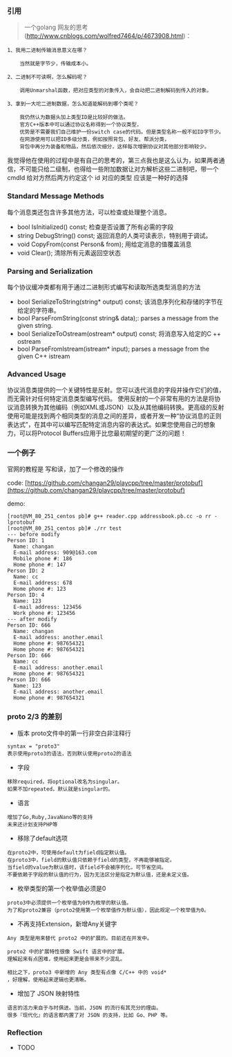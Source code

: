 ### 引用
> 一个golang 网友的思考(http://www.cnblogs.com/wolfred7464/p/4673908.html)：

    1、我用二进制传输消息意义在哪？
    
        当然就是字节少，传输成本小。
    
    2、二进制不可读啊，怎么解码呢？
    
        调用Unmarshal函数，把对应类型的对象传入，会自动把二进制解码到传入的对象。
    
    3、拿到一大坨二进制数据，怎么知道能解码到哪个类呢？
    
        我仍然认为数据头加上类型ID是比较好的做法。
        官方C++版本中可以通过协议名称得到一个协议类型，
        优势是不需要我们自己维护一份switch case的代码。但是类型名称一般不如ID字节少。
        在网游使用可以把ID多级分类，例如按照背包、好友、帮派分类，
        背包中再分为装备和物品，然后依次细分，这样每次增删协议对其他部分影响较少。

我觉得他在使用的过程中是有自己的思考的，第三点我也是这么认为，如果两者通信，不可能只给二级制，也得给一些附加数据让对方解析这些二进制吧，带一个cmdId 给对方然后两方约定这个 id 对应的类型 应该是一种好的选择

### Standard Message Methods
每个消息类还包含许多其他方法，可以检查或处理整个消息。

- bool IsInitialized() const;           检查是否设置了所有必需的字段
- string DebugString() const;           返回消息的人类可读表示，特别用于调试。
- void CopyFrom(const Person& from);    用给定消息的值覆盖消息
- void Clear();                         清除所有元素返回空状态


### Parsing and Serialization

每个协议缓冲类都有用于通过二进制形式编写和读取所选类型消息的方法

- bool SerializeToString(string* output) const; 该消息序列化和存储的字节在给定的字符串。
- bool ParseFromString(const string& data);: parses a message from the given string.
- bool SerializeToOstream(ostream* output) const;   将消息写入给定的C ++ ostream
- bool ParseFromIstream(istream* input); parses a message from the given C++ istream

### Advanced Usage
协议消息类提供的一个关键特性是反射。您可以迭代消息的字段并操作它们的值，而无需针对任何特定消息类型编写代码。
使用反射的一个非常有用的方法是将协议消息转换为其他编码（例如XML或JSON）以及从其他编码转换。更高级的反射使用可能是找到两个相同类型的消息之间的差异，或者开发一种“协议消息的正则表达式”，在其中可以编写匹配特定消息内容的表达式。如果您使用自己的想象力，可以将Protocol Buffers应用于比您最初期望的更广泛的问题！

### 一个例子
官网的教程是 写和读，加了一个修改的操作

code: [https://github.com/changan29/playcpp/tree/master/protobuf](https://github.com/changan29/playcpp/tree/master/protobuf)

demo: 
```
[root@VM_80_251_centos pb]# g++ reader.cpp addressbook.pb.cc -o rr -lprotobuf
[root@VM_80_251_centos pb]# ./rr test
--- before modify
Person ID: 1
  Name: changan
  E-mail address: 909@163.com
  Mobile phone #: 186
  Home phone #: 147
Person ID: 2
  Name: cc
  E-mail address: 678
  Home phone #: 123
Person ID: 4
  Name: 123
  E-mail address: 123456
  Work phone #: 123456
--- after modify
Person ID: 666
  Name: changan
  E-mail address: another.email
  Home phone #: 987654321
  Home phone #: 987654321
Person ID: 666
  Name: cc
  E-mail address: another.email
  Home phone #: 987654321
Person ID: 666
  Name: 123
  E-mail address: another.email
  Home phone #: 987654321
```

### proto 2/3 的差别

- 版本
proto文件中的第一行非空白非注释行

```
syntax = "proto3"
表示使用proto3的语法，否则默认使用proto2的语法
```
- 字段

```
移除required，将optional改名为singular。
如果不加repeated，默认就是singular的。
```
- 语言

```
增加了Go,Ruby,JavaNano等的支持
未来还计划支持PHP等
```
- 移除了default选项

```
在proto2中，可使用default为field指定默认值。
在proto3中，field的默认值只依赖于field的类型，不再能够被指定。
当field的value为默认值时，该field不会被序列化，可节省空间。
不要依赖于字段的默认值的行为，因为无法区分是指定为默认值，还是未定义值。
```
- 枚举类型的第一个枚举值必须是0

```
proto3中必须提供一个枚举值为0作为枚举的默认值。
为了和proto2兼容（proto2使用第一个枚举值作为默认值），因此规定一个枚举值为0。
```

- 不再支持Extension，新增Any关键字

```
Any 类型是用来替代 proto2 中的扩展的。目前还在开发中。

proto2 中的扩展特性很像 Swift 语言中的扩展。
理解起来有点困难，使用起来更是会带来不少混乱。

相比之下，proto3 中新增的 Any 类型有点像 C/C++ 中的 void*
，好理解，使用起来逻辑也更清晰。
```

- 增加了 JSON 映射特性

```
语言的活力来自于与时俱进。当前，JSON 的流行有其充分的理由。
很多『现代化』的语言都内置了对 JSON 的支持，比如 Go、PHP 等。
```

### Reflection
- TODO
